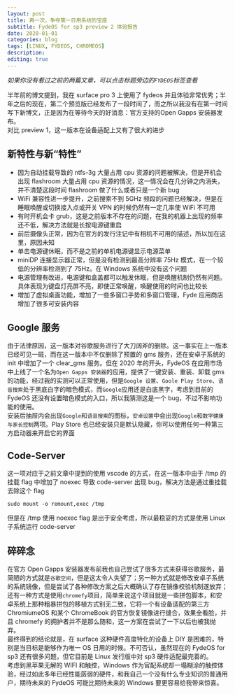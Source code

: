 ```yaml
---
layout: post
title: 再一次，争夺第一日用系统的宝座
subtitle: FydeOS for sp3 preview 2 体验报告
date: 2020-01-01
categories: blog
tags: [LINUX, FYDEOS, CHROMEOS]
description: 
editing: true
---
```


*如果你没有看过之前的两篇文章，可以点击标题旁边的`FYDEOS`标签查看*  

半年前的博文提到，我在 surface pro 3 上使用了 fydeos 并且体验非常优秀；半年之后的现在，第二个预览版已经发布了一段时间了，而之所以我没有在第一时间写下新博文，正是因为在等待今天的好消息：官方支持的Open Gapps 安装器发布。  
对比 preview 1，这一版本在设备适配上又有了很大的进步  

## 新特性与新“特性”

- 因为自动挂载导致的 ntfs-3g 大量占用 cpu 资源的问题被解决，但是开机会出现 flashroom 大量占用 cpu 资源的情况，这一情况会在几分钟之内消失，并不清楚这段时间 flashroom 做了什么或者只是一个新 bug  
- WiFi 兼容性进一步提升，之前搜索不到 5GHz 频段的问题已经解决，但是在睡眠唤醒或切换接入点或开关 VPN 的时候仍然有一定几率使 WiFi 不可用  
- 有时开机会卡 grub，这是之前版本不存在的问题，在我的机器上出现的频率还不低，解决方法就是长按电源键重启  
- 前后摄像头正常，因为在官方的发行注记中有相机不可用的描述，所以加在这里，原因未知  
- 单击电源键休眠，而不是之前的单机电源键显示电源菜单  
- miniDP 连接显示器正常，但是没有检测到最高分辨率 75Hz 模式，在一个较低的分辨率检测到了 75Hz。在 Windows 系统中没有这个问题  
- 电源管理有改进，电源键和盒盖都可以触发休眠，但是唤醒机制仍然有问题。具体表现为键盘灯亮屏不亮，即使正常唤醒，唤醒使用的时间也比较长  
- 增加了虚拟桌面功能，增加了一些多窗口手势和多窗口管理，Fyde 应用商店增加了很多可安装内容  

## Google 服务

由于法律原因，这一版本对谷歌服务进行了大刀阔斧的删除。这一事实在上一版本已经可见一斑，而在这一版本中不仅删除了预置的 gms 服务，还在安卓子系统的 init 中增加了一个 clear_gms 服务。但在 2020 年的开头，FydeOS 在应用市场中上线了一个名为`Open Gapps 安装器`的应用，提供了一键安装、重装、卸载 gms 的功能，经过我的实测可以正常使用，但是`Google 设置`、`Goole Play Store`、`语音搜索`处于黑底白字的暗色模式，而`Google`应用还是白底黑字，考虑到目前的 FydeOS 还没有设置暗色模式的入口，所以我猜测这是一个 bug，不过不影响功能的使用。  
安装后抽屉内会出现`Google`和`语音搜索`的图标，`安卓设置`中会出现`Google`和`数字健康与家长控制`两项。Play Store 也已经安装只是默认隐藏，你可以使用任何一种第三方启动器来开启它的界面  

## Code-Server

这一项对应于之前文章中提到的使用 vscode 的方式，在这一版本中由于 /tmp 的挂载 flag 中增加了 noexec 导致 code-server 出现 bug，解决方法是通过重挂载去除这个 flag  
```
sudo mount -o remount,exec /tmp
```
但是在 /tmp 使用 noexec flag 是出于安全考虑，所以最稳妥的方式是使用 Linux 子系统运行 code-server

## 碎碎念

在官方 Open Gapps 安装器发布前我也自己尝试了很多方式来获得谷歌服务，最简陋的方式就是`谷歌空间`，但是这太令人失望了；另一种方式就是修改安卓子系统的系统镜像，但是尝试了各种修改方案之后大概确认了存在镜像校验机制遂放弃；还有一种方式是使用`chromefy`项目，简单来说这个项目就是一些拼包脚本，和安卓系统上那种粗暴拼包的移植方式别无二致，它将一个有设备适配的第三方 ChromiumeOS 和某个 ChromeBook 的官方恢复镜像进行缝合，效果全看脸，并且 chromefy 的拥护者并不是那么随和，这一方案在尝试了一下以后也被我抛弃。  
最终得到的结论就是，在 surface 这种硬件高度特化的设备上 DIY 是困难的，特别是当目标是能够作为唯一 OS 日用的时候。不可否认，虽然现在的 FydeOS for sp3 还有很多问题，但它目前是 Linux 发行版中对 sp3 硬件适配最完善的。  
考虑到黑苹果无解的 WIFI 和触控，Windows 作为官配系统却一塌糊涂的触控体验，经过如此多年已经性能孱弱的硬件，和我自己一个没有什么专业知识的普通用户，期待未来的 FydeOS 可能比期待未来的 Windows 要更容易给我带来惊喜。